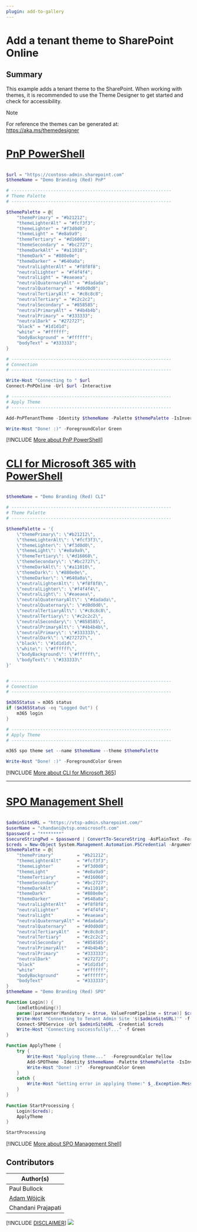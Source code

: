 ```yaml
---
plugin: add-to-gallery
---
```


# Add a tenant theme to SharePoint Online

## Summary

This example adds a tenant theme to the SharePoint.
When working with themes, it is recommended to use the Theme Designer to get started and check for accessibility.

> [!Note]
> For reference the themes can be generated at: https://aka.ms/themedesigner

# [PnP PowerShell](#tab/pnpps)

```powershell

$url = "https://contoso-admin.sharepoint.com"
$themeName = "Demo Branding (Red) PnP"

# -------------------------------------------------------------
# Theme Palette  
# -------------------------------------------------------------

$themePalette = @{
    "themePrimary" = "#b21212";
    "themeLighterAlt" = "#fcf3f3";
    "themeLighter" = "#f3d0d0";
    "themeLight" = "#e8a9a9";
    "themeTertiary" = "#d16060";
    "themeSecondary" = "#bc2727";
    "themeDarkAlt" = "#a11010";
    "themeDark" = "#880e0e";
    "themeDarker" = "#640a0a";
    "neutralLighterAlt" = "#f8f8f8";
    "neutralLighter" = "#f4f4f4";
    "neutralLight" = "#eaeaea";
    "neutralQuaternaryAlt" = "#dadada";
    "neutralQuaternary" = "#d0d0d0";
    "neutralTertiaryAlt" = "#c8c8c8";
    "neutralTertiary" = "#c2c2c2";
    "neutralSecondary" = "#858585";
    "neutralPrimaryAlt" = "#4b4b4b";
    "neutralPrimary" = "#333333";
    "neutralDark" = "#272727";
    "black" = "#1d1d1d";
    "white" = "#ffffff";
    "bodyBackground" = "#ffffff";
    "bodyText" = "#333333";
}

# -------------------------------------------------------------
# Connection  
# -------------------------------------------------------------

Write-Host "Connecting to " $url
Connect-PnPOnline -Url $url -Interactive

# -------------------------------------------------------------
# Apply Theme  
# -------------------------------------------------------------

Add-PnPTenantTheme -Identity $themeName -Palette $themePalette -IsInverted $false -Overwrite

Write-Host "Done! :)" -ForegroundColor Green

```
[!INCLUDE [More about PnP PowerShell](../../docfx/includes/MORE-PNPPS.md)]

# [CLI for Microsoft 365 with PowerShell](#tab/cli-m365-ps)
```powershell

$themeName = "Demo Branding (Red) CLI"

# -------------------------------------------------------------
# Theme Palette  
# -------------------------------------------------------------

$themePalette = '{
    \"themePrimary\": \"#b21212\",
    \"themeLighterAlt\": \"#fcf3f3\",
    \"themeLighter\": \"#f3d0d0\",
    \"themeLight\": \"#e8a9a9\",
    \"themeTertiary\": \"#d16060\",
    \"themeSecondary\": \"#bc2727\",
    \"themeDarkAlt\": \"#a11010\",
    \"themeDark\": \"#880e0e\",
    \"themeDarker\": \"#640a0a\",
    \"neutralLighterAlt\": \"#f8f8f8\",
    \"neutralLighter\": \"#f4f4f4\",
    \"neutralLight\": \"#eaeaea\",
    \"neutralQuaternaryAlt\": \"#dadada\",
    \"neutralQuaternary\": \"#d0d0d0\",
    \"neutralTertiaryAlt\": \"#c8c8c8\",
    \"neutralTertiary\": \"#c2c2c2\",
    \"neutralSecondary\": \"#858585\",
    \"neutralPrimaryAlt\": \"#4b4b4b\",
    \"neutralPrimary\": \"#333333\",
    \"neutralDark\": \"#272727\",
    \"black\": \"#1d1d1d\",
    \"white\": \"#ffffff\",
    \"bodyBackground\": \"#ffffff\",
    \"bodyText\": \"#333333\"
}'


# -------------------------------------------------------------
# Connection  
# -------------------------------------------------------------

$m365Status = m365 status
if ($m365Status -eq "Logged Out") {
    m365 login
}

# -------------------------------------------------------------
# Apply Theme  
# -------------------------------------------------------------

m365 spo theme set --name $themeName --theme $themePalette

Write-Host "Done! :)" -ForegroundColor Green


```
[!INCLUDE [More about CLI for Microsoft 365](../../docfx/includes/MORE-CLIM365.md)]
***

# [SPO Management Shell](#tab/spoms-ps)

```powershell

$adminSiteURL = "https://vtsp-admin.sharepoint.com/"
$userName = "chandani@vtsp.onmicrosoft.com"
$password = "********"
$secureStringPwd = $password | ConvertTo-SecureString -AsPlainText -Force 
$creds = New-Object System.Management.Automation.PSCredential -ArgumentList $userName, $secureStringPwd
$themePalette = @{
    "themePrimary"         = "#b21212";
    "themeLighterAlt"      = "#fcf3f3";
    "themeLighter"         = "#f3d0d0";
    "themeLight"           = "#e8a9a9";
    "themeTertiary"        = "#d16060";
    "themeSecondary"       = "#bc2727";
    "themeDarkAlt"         = "#a11010";
    "themeDark"            = "#880e0e";
    "themeDarker"          = "#640a0a";
    "neutralLighterAlt"    = "#f8f8f8";
    "neutralLighter"       = "#f4f4f4";
    "neutralLight"         = "#eaeaea";
    "neutralQuaternaryAlt" = "#dadada";
    "neutralQuaternary"    = "#d0d0d0";
    "neutralTertiaryAlt"   = "#c8c8c8";
    "neutralTertiary"      = "#c2c2c2";
    "neutralSecondary"     = "#858585";
    "neutralPrimaryAlt"    = "#4b4b4b";
    "neutralPrimary"       = "#333333";
    "neutralDark"          = "#272727";
    "black"                = "#1d1d1d";
    "white"                = "#ffffff";
    "bodyBackground"       = "#ffffff";
    "bodyText"             = "#333333";
}
$themeName = "Demo Branding (Red) SPO"

Function Login() {
    [cmdletbinding()]
    param([parameter(Mandatory = $true, ValueFromPipeline = $true)] $creds)
    Write-Host "Connecting to Tenant Admin Site '$($adminSiteURL)'" -f Yellow   
    Connect-SPOService -Url $adminSiteURL -Credential $creds
    Write-Host "Connecting successfully!..." -f Green 
}

Function ApplyTheme {
    try {
        Write-Host "Applying theme..."  -ForegroundColor Yellow
        Add-SPOTheme -Identity $themeName -Palette $themePalette -IsInverted $false -Overwrite
        Write-Host "Done! :)"  -ForegroundColor Green	 						
    } 
    catch {
        Write-Host "Getting error in applying theme:" $_.Exception.Message -ForegroundColor Red                 
    } 
}	 
     
Function StartProcessing {
    Login($creds); 
    ApplyTheme         
}

StartProcessing

```
[!INCLUDE [More about SPO Management Shell](../../docfx/includes/MORE-SPOMS.md)]

## Contributors

| Author(s) |
|-----------|
| Paul Bullock |
| [Adam Wójcik](https://github.com/Adam-it)|
| Chandani Prajapati |

[!INCLUDE [DISCLAIMER](../../docfx/includes/DISCLAIMER.md)]
<img src="https://pnptelemetry.azurewebsites.net/script-samples/scripts/spo-add-tenant-theme" aria-hidden="true" />
